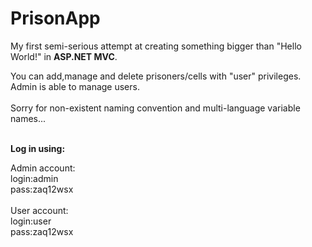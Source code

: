 # PrisonApp

My first semi-serious attempt at creating something bigger than "Hello World!" in <b>ASP.NET MVC</b>.<br/>

You can add,manage and delete prisoners/cells with "user" privileges.<br/>
Admin is able to manage users.<br/>
<br/>
Sorry for non-existent naming convention and multi-language variable names...<br/>


<br />
<b>Log in using:</b><br />

Admin account:<br />
login:admin<br />
pass:zaq12wsx<br />
<br />
User account:<br />
login:user<br />
pass:zaq12wsx<br />
